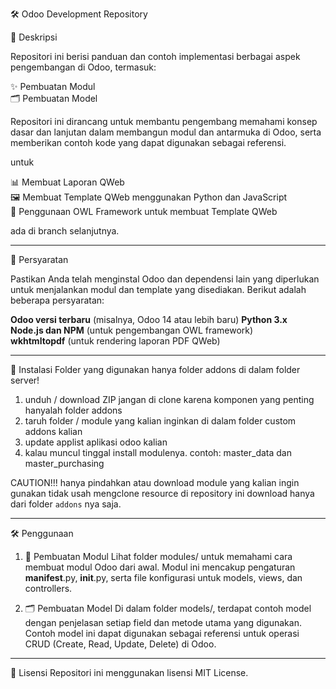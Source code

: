 🛠️ Odoo Development Repository

📜 Deskripsi

Repositori ini berisi panduan dan contoh implementasi berbagai aspek pengembangan di Odoo, termasuk:

✨ Pembuatan Modul <br>
🗂️ Pembuatan Model <br>

Repositori ini dirancang untuk membantu pengembang memahami konsep dasar dan lanjutan dalam membangun modul dan antarmuka di Odoo, 
serta memberikan contoh kode yang dapat digunakan sebagai referensi.

untuk <br>

📊 Membuat Laporan QWeb <br>
🖼️ Membuat Template QWeb menggunakan Python dan JavaScript <br>
🦉 Penggunaan OWL Framework untuk membuat Template QWeb <br>

ada di branch selanjutnya.


-----------------------------------------------------------------------------------------------------

🧩 Persyaratan

Pastikan Anda telah menginstal Odoo dan dependensi lain yang diperlukan untuk menjalankan modul dan template yang disediakan. Berikut adalah beberapa persyaratan:

<b>Odoo versi terbaru</b> (misalnya, Odoo 14 atau lebih baru)
<b>Python 3.x</b> <br>
<b>Node.js dan NPM</b> (untuk pengembangan OWL framework) <br>
<b>wkhtmltopdf</b> (untuk rendering laporan PDF QWeb)

-----------------------------------------------------------------------------------------------------

🚀 Instalasi
Folder yang digunakan hanya folder addons di dalam folder server!

1. unduh / download ZIP jangan di clone karena komponen yang penting hanyalah folder addons
2. taruh folder / module yang kalian inginkan di dalam folder custom addons kalian
3. update applist aplikasi odoo kalian
4. kalau muncul tinggal install modulenya. contoh: master_data dan master_purchasing

CAUTION!!!
hanya pindahkan atau download module yang kalian ingin gunakan tidak usah mengclone resource di repository ini
download hanya dari folder `addons` nya saja.

-----------------------------------------------------------------------------------------------------

🛠️ Penggunaan

1. 🔧 Pembuatan Modul
Lihat folder modules/ untuk memahami cara membuat modul Odoo dari awal. Modul ini mencakup pengaturan __manifest__.py, __init__.py, serta file konfigurasi untuk models, views, dan controllers.

2. 🗂️ Pembuatan Model
Di dalam folder models/, terdapat contoh model dengan penjelasan setiap field dan metode utama yang digunakan. Contoh model ini dapat digunakan sebagai referensi untuk operasi CRUD (Create, Read, Update, Delete) di Odoo.

-----------------------------------------------------------------------------------------------------

📄 Lisensi
Repositori ini menggunakan lisensi MIT License.
